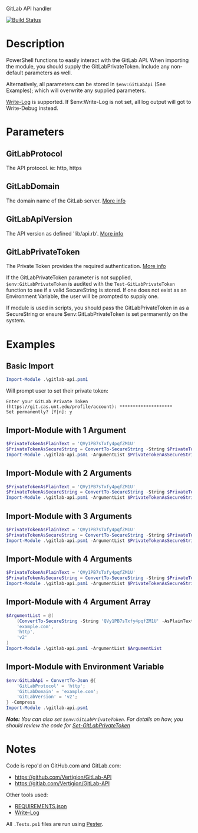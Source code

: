 GitLab API handler

[![Build Status](https://git.cas.unt.edu/ci/projects/2/status.png?ref=master)](https://git.cas.unt.edu/ci/projects/2?ref=master)

# Description

PowerShell functions to easily interact with the GitLab API. When importing the module, you should supply the GitLabPrivateToken. Include any non-default parameters as well.

Alternatively, all parameters can be stored in `$env:GitLabApi` (See Examples); which will overwrite any supplied parameters.

[Write-Log](https://github.com/UNT-CAS-ITS/Write-Log) is supported. If $env:Write-Log is not set, all log output will got to Write-Debug instead.

# Parameters 

## GitLabProtocol

The API protocol. ie: http, https

## GitLabDomain

The domain name of the GitLab server. [More info](https://gitlab.com/help/api/README.md#introduction)

## GitLabApiVersion

The API version as defined 'lib/api.rb'. [More info](https://gitlab.com/help/api/README.md#introduction)

## GitLabPrivateToken

The Private Token provides the required authentication. [More info](https://gitlab.com/help/api/README.md#introduction)

If the GitLabPrivateToken parameter is not supplied, `$env:GitLabPrivateToken` is audited with the `Test-GitLabPrivateToken` function to see if a valid SecureString is stored. If one does not exist as an Environment Variable, the user will be prompted to supply one.

If module is used in scripts, you should pass the GitLabPrivateToken in as a SecureString or ensure $env:GitLabPrivateToken is set permanently on the system. 

# Examples

## Basic Import

```powershell
Import-Module .\gitlab-api.psm1
```

Will prompt user to set their private token:

```text
Enter your GitLab Private Token (https://git.cas.unt.edu/profile/account): ********************
Set permanently? [Y|n]: y
```

## Import-Module with 1 Argument

```powershell
$PrivateTokenAsPlainText = 'QVy1PB7sTxfy4pqfZM1U'
$PrivateTokenAsSecureString = ConvertTo-SecureString -String $PrivateTokenAsPlainText -AsPlainText -Force
Import-Module .\gitlab-api.psm1 -ArgumentList $PrivateTokenAsSecureString
```

## Import-Module with 2 Arguments

```powershell
$PrivateTokenAsPlainText = 'QVy1PB7sTxfy4pqfZM1U'
$PrivateTokenAsSecureString = ConvertTo-SecureString -String $PrivateTokenAsPlainText -AsPlainText -Force
Import-Module .\gitlab-api.psm1 -ArgumentList $PrivateTokenAsSecureString,'example.com'
```

## Import-Module with 3 Arguments

```powershell
$PrivateTokenAsPlainText = 'QVy1PB7sTxfy4pqfZM1U'
$PrivateTokenAsSecureString = ConvertTo-SecureString -String $PrivateTokenAsPlainText -AsPlainText -Force
Import-Module .\gitlab-api.psm1 -ArgumentList $PrivateTokenAsSecureString,'example.com','http'
```

## Import-Module with 4 Arguments

```powershell
$PrivateTokenAsPlainText = 'QVy1PB7sTxfy4pqfZM1U'
$PrivateTokenAsSecureString = ConvertTo-SecureString -String $PrivateTokenAsPlainText -AsPlainText -Force
Import-Module .\gitlab-api.psm1 -ArgumentList $PrivateTokenAsSecureString,'example.com','http','v2'
```

## Import-Module with 4 Argument Array

```powershell
$ArgumentList = @(
    (ConvertTo-SecureString -String 'QVy1PB7sTxfy4pqfZM1U' -AsPlainText -Force),
    'example.com',
    'http',
    'v2'
)
Import-Module .\gitlab-api.psm1 -ArgumentList $ArgumentList
```

## Import-Module with Environment Variable

```powershell
$env:GitLabApi = ConvertTo-Json @{
    'GitLabProtocol' = 'http';
    'GitLabDomain' = 'example.com';
    'GitLabVersion' = 'v2';
} -Compress
Import-Module .\gitlab-api.psm1
```

***Note:*** *You can also set `$env:GitLabPrivateToken`. For details on how, you should review the code for [Set-GitLabPrivateToken](functions/Set-GitLabPrivateToken.ps1)*

# Notes

Code is repo'd on GitHub.com and GitLab.com:
 - https://github.com/Vertigion/GitLab-API
 - https://gitlab.com/Vertigion/GitLab-API

Other tools used:
- [REQUIREMENTS.json](https://github.com/Vertigion/REQUIREMENTS.json)
- [Write-Log](https://github.com/UNT-CAS-ITS/Write-Log)

All `.Tests.ps1` files are run using [Pester](https://github.com/pester/Pester).